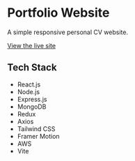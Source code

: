 # Portfolio Website

A simple responsive personal CV website.

[View the live site](https://yagmurdemo1.portfolioexample.site/)

## Tech Stack

- React.js
- Node.js
- Express.js
- MongoDB
- Redux
- Axios
- Tailwind CSS
- Framer Motion
- AWS
- Vite
